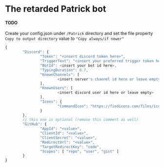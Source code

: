# The retarded Patrick bot

#### TODO

Create your config.json under `/Patrick` directory and set the file property `Copy to output directory` value to `"Copy always/if newer"`

```js
{
        "Discord": {
                "Token": "<insert discord token here>",
                "TriggerText": "<insert your preferred trigger token here. Mine is '!' (without quotes)>",
                "BotId": <insert your bot id here>,
                "TypingDuration": 0.7,
                "KnownChannels": [
                        <insert server's channel id here or leave empty>
                ],
                "KnownUsers": [
                        <insert discord user id here or leave empty>
                ],
                "Icons": {
                        "CommandIcon": "https://findicons.com/files/icons/127/sleek_xp_software/300/command_prompt.png"
                }
        },
        // this one is optional (remove this comment as well)
        "GitHub": {
                "AppId": "<value>",
                "ClientId": "<value>",
                "ClientSecret": "<value>",
                "RedirectUrl": "<value>",
                "TargetRedirectKey": "code",
                "Scopes": [ "repo", "user", "gist" ]
        }
}
```
